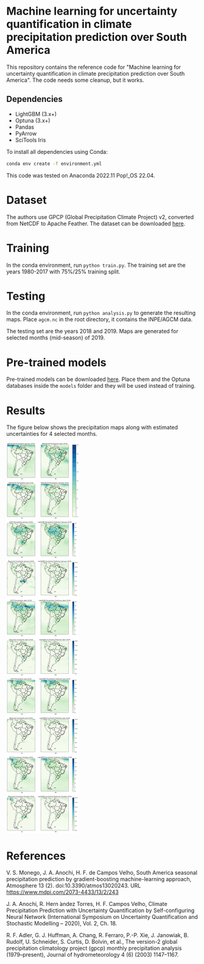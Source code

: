 # Machine learning for uncertainty quantification in climate precipitation prediction over South America

This repository contains the reference code for "Machine learning for uncertainty quantification in climate precipitation prediction over South America". The code needs some cleanup, but it works.

## Dependencies

- LightGBM (3.x+)
- Optuna (3.x+)
- Pandas
- PyArrow
- SciTools Iris

To install all dependencies using Conda:

``` sh
conda env create -f environment.yml
```

This code was tested on Anaconda 2022.11 Pop!\_OS 22.04.

# Dataset

The authors use GPCP (Global Precipitation Climate Project) v2, converted from NetCDF to Apache Feather. The dataset can be downloaded [here](https://my.owndrive.com/index.php/s/w7yR5jrPBW8mb7R).

# Training

In the conda environment, run `python train.py`. The training set are the years 1980-2017 with 75%/25% training split.

# Testing

In the conda environment, run `python analysis.py` to generate the resulting maps. Place `agcm.nc` in the root directory, it contains the INPE/AGCM data.

The testing set are the years 2018 and 2019. Maps are generated for selected months (mid-season) of 2019.

# Pre-trained models

Pre-trained models can be downloaded [here](https://my.owndrive.com/index.php/s/w7yR5jrPBW8mb7R). Place them and the Optuna databases inside the `models` folder and they will be used instead of training.

# Results

The figure below shows the precipitation maps along with estimated uncertainties for 4 selected months.

![Precipitation and uncertainty maps](results/maps-full.png)

# References

V. S. Monego, J. A. Anochi, H. F. de Campos Velho, South America seasonal precipitation prediction by gradient-boosting machine-learning approach, Atmosphere 13 (2). doi:10.3390/atmos13020243. URL https://www.mdpi.com/2073-4433/13/2/243

J. A. Anochi, R. Hern ́andez Torres, H. F. Campos Velho, Climate Precipitation Prediction with Uncertainty Quantification by Self-configuring Neural Network (International Symposium on Uncertainty Quantification and Stochastic Modelling – 2020), Vol. 2, Ch. 18.

R. F. Adler, G. J. Huffman, A. Chang, R. Ferraro, P.-P. Xie, J. Janowiak, B. Rudolf, U. Schneider, S. Curtis, D. Bolvin, et al., The version-2 global precipitation climatology project (gpcp) monthly precipitation analysis (1979–present), Journal of hydrometeorology 4 (6) (2003) 1147–1167.
